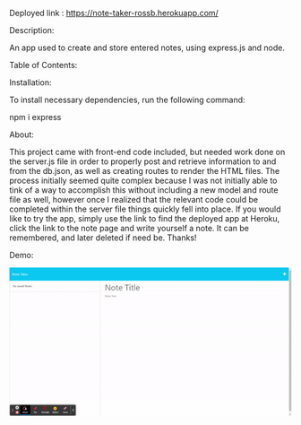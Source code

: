 Deployed link : https://note-taker-rossb.herokuapp.com/

Description:

An app used to create and store entered notes, using express.js and node. 

Table of Contents:

Installation:

To install necessary dependencies, run the following command:

npm i express

About:

This project came with front-end code included, but needed work done on the server.js file in order to properly post and retrieve information to and from the db.json, as well as creating routes to render the HTML files. The process initially seemed quite complex because I was not initially able to tink of a way to accomplish this without including a new model and route file as well, however once I realized that the relevant code could be completed within the server file things quickly fell into place. If you would like to try the app, simply use the link to find the deployed app at Heroku, click the link to the note page and write yourself a note. It can be remembered, and later deleted if need be. Thanks!

Demo:

<img src="public\assets\images\note-taker-demo.gif"/>